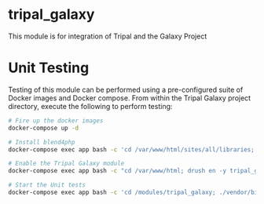 # tripal_galaxy
This module is for integration of Tripal and the Galaxy Project

# Unit Testing
Testing of this module can be performed using a pre-configured suite of Docker images and Docker compose. From within the Tripal Galaxy project directory, execute the following to perform testing:

```bash
# Fire up the docker images
docker-compose up -d

# Install blend4php
docker-compose exec app bash -c 'cd /var/www/html/sites/all/libraries; git clone https://github.com/galaxyproject/blend4php.git'

# Enable the Tripal Galaxy module
docker-compose exec app bash -c "cd /var/www/html; drush en -y tripal_galaxy"

# Start the Unit tests
docker-compose exec app bash -c 'cd /modules/tripal_galaxy; ./vendor/bin/phpunit'
```

